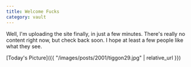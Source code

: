 ```yaml
---
title: Welcome Fucks
category: vault
---
```


Well, I'm uploading the site finally, in just a few minutes. There's really no
content right now, but check back soon. I hope at least a few people like what
they see.

[Today's Picture]({{ "/images/posts/2001/tiggon29.jpg" | relative_url }})
